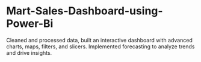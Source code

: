 # Mart-Sales-Dashboard-using-Power-Bi
Cleaned and processed data, built an interactive dashboard with advanced charts, maps, filters, and slicers. Implemented forecasting to analyze trends and drive insights.

